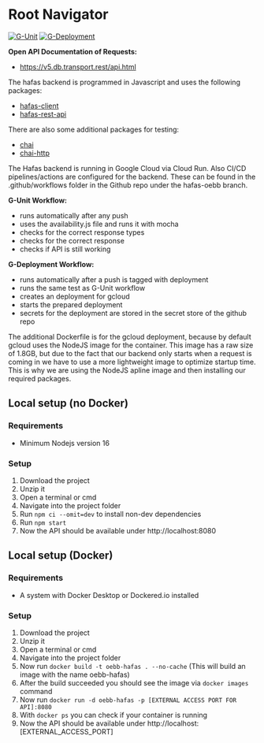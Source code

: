 # Root Navigator
[![G-Unit](https://github.com/stefanjb-it/elcapo-paris/actions/workflows/G-Unit.yml/badge.svg)](https://github.com/stefanjb-it/elcapo-paris/actions/workflows/G-Unit.yml)
[![G-Deployment](https://github.com/stefanjb-it/elcapo-paris/actions/workflows/G-Deployment.yml/badge.svg)](https://github.com/stefanjb-it/elcapo-paris/actions/workflows/G-Deployment.yml)

**Open API Documentation of Requests:**
- https://v5.db.transport.rest/api.html

The hafas backend is programmed in Javascript and uses the following packages:
- [hafas-client](https://www.npmjs.com/package/hafas-client)
- [hafas-rest-api](https://www.npmjs.com/package/hafas-rest-api)

There are also some additional packages for testing:
- [chai](https://www.npmjs.com/package/chai)
- [chai-http](https://www.npmjs.com/package/chai-http)

The Hafas backend is running in Google Cloud via Cloud Run. Also CI/CD pipelines/actions are
configured for the backend. These can be found in the .github/workflows folder in the Github repo
under the hafas-oebb branch.

**G-Unit Workflow:**
- runs automatically after any push
- uses the availability.js file and runs it with mocha
- checks for the correct response types
- checks for the correct response
- checks if API is still working

**G-Deployment Workflow:**
- runs automatically after a push is tagged with deployment
- runs the same test as G-Unit workflow
- creates an deployment for gcloud
- starts the prepared deployment 
- secrets for the deployment are stored in the secret store of the github repo

The additional Dockerfile is for the gcloud deployment, because by default gcloud
uses the NodeJS image for the container. This image has a raw size of 1.8GB, but due to
the fact that our backend only starts when a request is coming in we have to use a more
lightweight image to optimize startup time. This is why we are using the NodeJS apline image
and then installing our required packages.

## Local setup (no Docker)

### Requirements
- Minimum Nodejs version 16

### Setup
1. Download the project
2. Unzip it
3. Open a terminal or cmd
4. Navigate into the project folder
5. Run `npm ci --omit=dev` to install non-dev dependencies
6. Run `npm start`
7. Now the API should be available under http://localhost:8080

## Local setup (Docker)

### Requirements
- A system with Docker Desktop or Dockered.io installed

### Setup
1. Download the project
2. Unzip it
3. Open a terminal or cmd
4. Navigate into the project folder
5. Now run `docker build -t oebb-hafas . --no-cache` (This will build an image with the name oebb-hafas)
6. After the build succeeded you should see the image via `docker images` command
7. Now run `docker run -d oebb-hafas -p [EXTERNAL ACCESS PORT FOR API]:8080`
8. With `docker ps` you can check if your container is running
9. Now the API should be available under http://localhost:[EXTERNAL_ACCESS_PORT]
